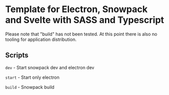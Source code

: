 # Template for Electron, Snowpack and Svelte with SASS and Typescript

Please note that "build" has not been tested. At this point there is also no tooling for application distribution.

## Scripts

`dev` - Start snowpack dev and electron dev

`start` - Start only electron

`build` - Snowpack build




